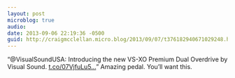 ```yaml
---
layout: post
microblog: true
audio: 
date: 2013-09-06 22:19:36 -0500
guid: http://craigmcclellan.micro.blog/2013/09/07/t376182940671029248.html
---
```

“@VisualSoundUSA: Introducing the new VS-XO Premium Dual Overdrive by Visual Sound. [t.co/07VjfuLu5...](http://t.co/07VjfuLu5R)” Amazing pedal. You’ll want this.
